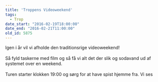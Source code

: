 ```yaml
---
title: 'Troppens Videoweekend'
tags:
  - Trop
date_start: "2016-02-19T18:00:00"
date_end: "2016-02-21T11:00:00"
old_id: 5875
---
```

Igen i år vil vi afholde den traditionsrige videoweekend!<br /><br />Så fyld taskerne med film og så få vi alt det der slik og sodavand ud af systemet over en weekend.<br /><br />Turen starter klokken 19:00 og sørg for at have spist hjemme fra. Vi ses